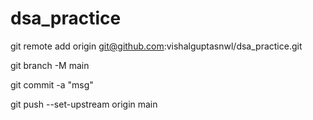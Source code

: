 # dsa_practice

git remote add origin git@github.com:vishalguptasnwl/dsa_practice.git

git branch -M main

git commit -a "msg"

git push --set-upstream origin main

